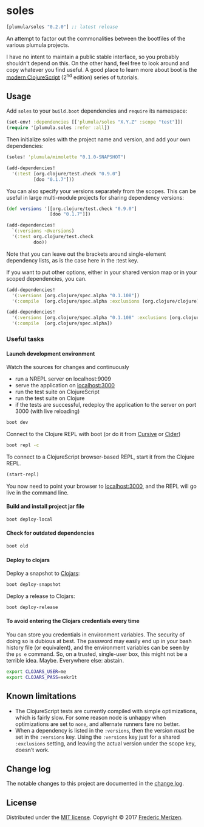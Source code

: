 # soles

[](dependency)
```clojure
[plumula/soles "0.2.0"] ;; latest release
```
[](/dependency)

An attempt to factor out the commonalities between the bootfiles of the various
plumula projects.

I have no intent to maintain a public stable interface, so you probably
shouldn’t depend on this. On the other hand, feel free to look around and copy
whatever you find useful. A good place to learn more about boot is the
[modern ClojureScript](https://github.com/magomimmo/modern-cljs) (2<sup>nd</sup>
edition) series of tutorials.

## Usage

Add `soles` to your `build.boot` dependencies and `require` its namespace:

```clj
(set-env! :dependencies [['plumula/soles "X.Y.Z" :scope "test"]])
(require '[plumula.soles :refer :all])
```

Then initialize soles with the project name and version, and add your own
dependencies:

```clj
(soles! 'plumula/mimolette "0.1.0-SNAPSHOT")

(add-dependencies!
  '(:test [org.clojure/test.check "0.9.0"]
          [doo "0.1.7"]))
```

You can also specify your versions separately from the scopes. This can be
useful in large multi-module projects for sharing dependency versions:
```clj
(def versions '[[org.clojure/test.check "0.9.0"]
                [doo "0.1.7"]])

(add-dependencies!
  `(:versions ~@versions)
  '(:test org.clojure/test.check
          doo))
```

Note that you can leave out the brackets around single-element dependency lists,
 as is the case here in the :test key.

If you want to put other options, either in your shared version map or in your
scoped dependencies, you can.

```clj
(add-dependencies!
  '(:versions [org.clojure/spec.alpha "0.1.108"])
  '(:compile  [org.clojure/spec.alpha :exclusions [org.clojure/clojure]])
```

```clj
(add-dependencies!
  '(:versions [org.clojure/spec.alpha "0.1.108" :exclusions [org.clojure/clojure]])
  '(:compile  [org.clojure/spec.alpha])
```


### Useful tasks

#### Launch development environment
Watch the sources for changes and continuously
- run a NREPL server on localhost:9009
- serve the application on [localhost:3000](http://localhost:3000)
- run the test suite on ClojureScript
- run the test suite on Clojure
- if the tests are successful, redeploy the application to the server on port
  3000 (with live reloading)

```bash
boot dev
```

Connect to the Clojure REPL with boot (or do it from
[Cursive](https://cursive-ide.com/userguide/repl.html#remote-repls) or
[Cider](https://github.com/boot-clj/boot/wiki/Cider-REPL))
```bash
boot repl -c
```

To connect to a ClojureScript browser-based REPL, start it from the Clojure REPL.
```clj
(start-repl)
```
You now need to point your browser to [localhost:3000](http://localhost:3000),
and the REPL will go live in the command line.

#### Build and install project jar file
```bash
boot deploy-local
```

#### Check for outdated dependencies
```bash
boot old
```

#### Deploy to clojars

Deploy a snapshot to [Clojars](https://clojars.org/):
```bash
boot deploy-snapshot
```

Deploy a release to Clojars:
```bash
boot deploy-release
```

#### To avoid entering the Clojars credentials every time

You can store you credentials in environment variables. 
The security of doing so is dubious at best.
The password may easily end up in your bash history file (or equivalent), and
the environment variables can be seen by the `ps e` command.
So, on a trusted, single-user box, this might not be a terrible idea. Maybe.
Everywhere else: abstain.

```bash
export CLOJARS_USER=me
export CLOJARS_PASS=sekr1t
```

## Known limitations

- The ClojureScript tests are currently compiled with simple optimizations,
  which is fairly slow. For some reason node is unhappy when optimizations are
  set to `none`, and alternate runners fare no better.
- When a dependency is listed in the `:versions`, then the version _must_ be set
  in the `:versions` key. Using the `:versions` key just for a shared
  `:exclusions` setting, and leaving the actual version under the scope key,
  doesn’t work.

## Change log

The notable changes to this project are documented in the [change log](CHANGELOG.md).


## License

Distributed under the [MIT license](LICENSE.txt).
Copyright &copy; 2017 [Frederic Merizen](https://www.linkedin.com/in/fredericmerizen/).
